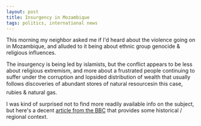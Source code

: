 ```yaml
---
layout: post
title: Insurgency in Mozambique
tags: politics, international news  
---
```


This morning my neighbor asked me if I'd heard about the violence going on in Mozambique, and alluded to it being about ethnic group genocide & religious influences. 

The insurgency is being led by islamists, but the conflict appears to be less about religious extremism, and more about a frustrated people continuing to suffer under the corruption and lopsided distribution of wealth that usually follows discoveries of abundant stores of natural resources&#151;in this case, rubies & natural gas.

I was kind of surprised not to find more readily available info on the subject, but here's a decent [article from the BBC](https://www.bbc.com/news/world-africa-54183948) that provides some historical / regional context.
